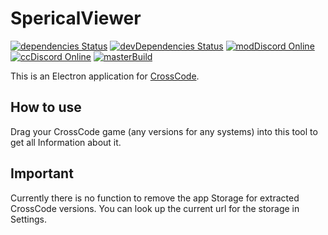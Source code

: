 # SpericalViewer #

[![dependencies Status](https://david-dm.org/CCDirectLink/SpericalViewer/status.svg)](https://david-dm.org/CCDirectLink/SpericalViewer) [![devDependencies Status](https://david-dm.org/CCDirectLink/SpericalViewer/dev-status.svg)](https://david-dm.org/CCDirectLink/SpericalViewer?type=dev) [![modDiscord Online](https://img.shields.io/discord/382339402338402315.svg?label=mod+discord)](https://discord.gg/42AwfX2) [![ccDiscord Online](https://img.shields.io/discord/143364538958348288.svg?label=cc+discord)](https://discord.gg/crosscode) [![masterBuild](https://travis-ci.org/CCDirectLink/SpericalViewer.svg?branch=master)](https://travis-ci.org/CCDirectLink/SpericalViewer)

This is an Electron application for [CrossCode](http://cross-code.com).

## How to use ##

Drag your CrossCode game (any versions for any systems) into this tool to get all Information about it.


## Important ##

Currently there is no function to remove the app Storage for extracted CrossCode versions. You can look up the current url for the storage in Settings.
